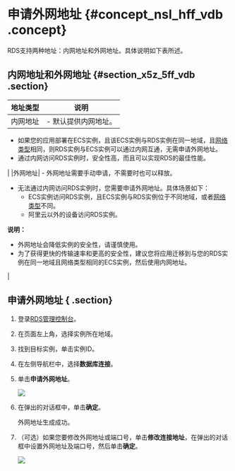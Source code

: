 # 申请外网地址 {#concept_nsl_hff_vdb .concept}

RDS支持两种地址：内网地址和外网地址。具体说明如下表所述。

## 内网地址和外网地址 {#section_x5z_5ff_vdb .section}

|地址类型|说明|
|----|--|
|内网地址| -   默认提供内网地址。
-   如果您的应用部署在ECS实例，且该ECS实例与RDS实例在同一地域，且[网络类型](../../../../cn.zh-CN/用户指南/数据库连接/切换网络类型.md)相同，则RDS实例与ECS实例可以通过内网互通，无需申请外网地址。
-   通过内网访问RDS实例时，安全性高，而且可以实现RDS的最佳性能。

 |
|外网地址| -   外网地址需要手动申请，不需要时也可以释放。
-   无法通过内网访问RDS实例时，您需要申请外网地址。具体场景如下：
    -   ECS实例访问RDS实例，且ECS实例与RDS实例位于不同地域，或者[网络类型](../../../../cn.zh-CN/用户指南/数据库连接/切换网络类型.md)不同。
    -   阿里云以外的设备访问RDS实例。

 **说明：** 

-   外网地址会降低实例的安全性，请谨慎使用。
-   为了获得更快的传输速率和更高的安全性，建议您将应用迁移到与您的RDS实例在同一地域且网络类型相同的ECS实例，然后使用内网地址。

 |

## 申请外网地址 { .section}

1.  登录[RDS管理控制台](https://rds.console.aliyun.com/)。
2.  在页面左上角，选择实例所在地域。
3.  找到目标实例，单击实例ID。
4.  在左侧导航栏中，选择**数据库连接**。
5.  单击**申请外网地址**。

    ![](http://static-aliyun-doc.oss-cn-hangzhou.aliyuncs.com/assets/img/21121/154053627111696_zh-CN.png)

6.  在弹出的对话框中，单击**确定**。

    外网地址生成成功。

7.  （可选）如果您要修改外网地址或端口号，单击**修改连接地址**，在弹出的对话框中设置外网地址及端口号，然后单击**确定**。

    ![](http://static-aliyun-doc.oss-cn-hangzhou.aliyuncs.com/assets/img/21121/154053627111697_zh-CN.png)


